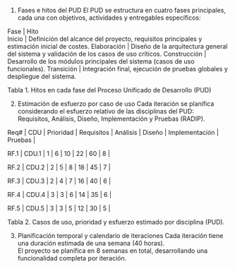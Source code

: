 1. Fases e hitos del PUD
El PUD se estructura en cuatro fases principales, cada una con objetivos, actividades y entregables específicos:

Fase | Hito  
Inicio | Definición del alcance del proyecto, requisitos principales y estimación inicial de costes. 
Elaboración | Diseño de la arquitectura general del sistema y validación de los casos de uso críticos. 
Construcción | Desarrollo de los módulos principales del sistema (casos de uso funcionales). 
Transición | Integración final, ejecución de pruebas globales y despliegue del sistema. 

Tabla 1. Hitos en cada fase del Proceso Unificado de Desarrollo (PUD)


2. Estimación de esfuerzo por caso de uso
Cada iteración se planifica considerando el esfuerzo relativo de las disciplinas del PUD:  
Requisitos, Análisis, Diseño, Implementación y Pruebas (RADIP).

 Req# | CDU   | Prioridad | Requisitos | Análisis | Diseño | Implementación | Pruebas |
 
 RF.1 | CDU.1 |    1      |     6      |    10    |   22   |       60       |    8    |
 
 RF.2 | CDU.2 |    2      |     5      |    8     |   18   |       45       |    7    |
 
 RF.3 | CDU.3 |    2      |     4      |    7     |   16   |       40       |    6    |
 
 RF.4 | CDU.4 |    3      |     3      |    6     |   14   |       35       |    6    |
 
 RF.5 | CDU.5 |    3      |     3      |    5     |   12   |       30       |    5    |

Tabla 2. Casos de uso, prioridad y esfuerzo estimado por disciplina (PUD).


3. Planificación temporal y calendario de iteraciones
Cada iteración tiene una duración estimada de una semana (40 horas).  
El proyecto se planifica en 8 semanas en total, desarrollando una funcionalidad completa por iteración.
